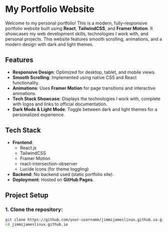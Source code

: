 # My Portfolio Website

Welcome to my personal portfolio! This is a modern, fully-responsive portfolio website built using **React**, **TailwindCSS**, and **Framer Motion**. It showcases my web development skills, technologies I work with, and personal projects. This website features smooth scrolling, animations, and a modern design with dark and light themes.

## **Features**
- **Responsive Design**: Optimized for desktop, tablet, and mobile views.
- **Smooth Scrolling**: Implemented using native CSS and React functionality.
- **Animations**: Uses **Framer Motion** for page transitions and interactive animations.
- **Tech Stack Showcase**: Displays the technologies I work with, complete with logos and links to official documentation.
- **Dark Mode & Light Mode**: Toggle between dark and light themes for a personalized experience.

## **Tech Stack**
- **Frontend**:
  - React.js
  - TailwindCSS
  - Framer Motion
  - react-intersection-observer
  - Lucide Icons (for theme toggling)
- **Backend**: No backend used (static portfolio site).
- **Deployment**: Hosted on **GitHub Pages**.

## **Project Setup**

### 1. Clone the repository:
```bash
git clone https://github.com/your-username/jimmijameslinux.github.io.git
cd jimmijameslinux.github.io